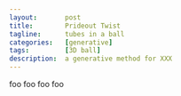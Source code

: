 ```yaml
---
layout:       post
title:        Prideout Twist
tagline:      tubes in a ball
categories:   [generative]
tags:         [3D ball]
description:  a generative method for XXX
---
```


foo foo foo foo
